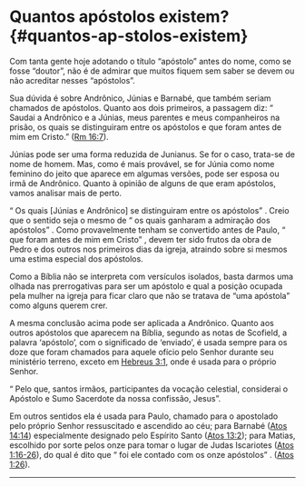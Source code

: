 # Quantos apóstolos existem? {#quantos-ap-stolos-existem}

Com tanta gente hoje adotando o título “apóstolo” antes do nome, como se fosse “doutor”, não é de admirar que muitos fiquem sem saber se devem ou não acreditar nesses “apóstolos”.

Sua dúvida é sobre Andrônico, Júnias e Barnabé, que também seriam chamados de apóstolos. Quanto aos dois primeiros, a passagem diz: “ Saudai a Andrônico e a Júnias, meus parentes e meus companheiros na prisão, os quais se distinguiram entre os apóstolos e que foram antes de mim em Cristo.” ([Rm 16:7](http://bibliaonline.com.br/acf/rm/16/7)).

Júnias pode ser uma forma reduzida de Junianus. Se for o caso, trata-se de nome de homem. Mas, como é mais provável, se for Júnia como nome feminino do jeito que aparece em algumas versões, pode ser esposa ou irmã de Andrônico. Quanto à opinião de alguns de que eram apóstolos, vamos analisar mais de perto.

“ Os quais [Júnias e Andrônico] se distinguiram entre os apóstolos” . Creio que o sentido seja o mesmo de “ os quais ganharam a admiração dos apóstolos” . Como provavelmente tenham se convertido antes de Paulo, “ que foram antes de mim em Cristo” , devem ter sido frutos da obra de Pedro e dos outros nos primeiros dias da igreja, atraindo sobre si mesmos uma estima especial dos apóstolos.

Como a Bíblia não se interpreta com versículos isolados, basta darmos uma olhada nas prerrogativas para ser um apóstolo e qual a posição ocupada pela mulher na igreja para ficar claro que não se tratava de “uma apóstola” como alguns querem crer.

A mesma conclusão acima pode ser aplicada a Andrônico. Quanto aos outros apóstolos que aparecem na Bíblia, segundo as notas de Scofield, a palavra ‘apóstolo’, com o significado de ‘enviado’, é usada sempre para os doze que foram chamados para aquele ofício pelo Senhor durante seu ministério terreno, exceto em [Hebreus 3:1](http://bibliaonline.com.br/acf/hb/3/1), onde é usada para o próprio Senhor.

“ Pelo que, santos irmãos, participantes da vocação celestial, considerai o Apóstolo e Sumo Sacerdote da nossa confissão, Jesus”.

Em outros sentidos ela é usada para Paulo, chamado para o apostolado pelo próprio Senhor ressuscitado e ascendido ao céu; para Barnabé ([Atos 14:14](http://bibliaonline.com.br/acf/atos/14/14)) especialmente designado pelo Espírito Santo ([Atos 13:2](http://bibliaonline.com.br/acf/atos/13/2)); para Matias, escolhido por sorte pelos onze para tomar o lugar de Judas Iscariotes ([Atos 1:16-26](http://bibliaonline.com.br/acf/atos/1/16-26)), do qual é dito que “ foi ele contado com os onze apóstolos” . ([Atos 1:26](http://bibliaonline.com.br/acf/atos/1/26)).

*****